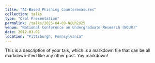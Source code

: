 ```yaml
---
title: "AI-Based Phishing Countermeasures"
collection: talks
type: "Oral Presentation"
permalink: /talks/2025-04-09-NCUR2025
venue: "National Conference on Undergraduate Research (NCUR)"
date: 2012-03-01
location: "Pittsburgh, Pennsylvania"
---
```


This is a description of your talk, which is a markdown file that can be all markdown-ified like any other post. Yay markdown!
